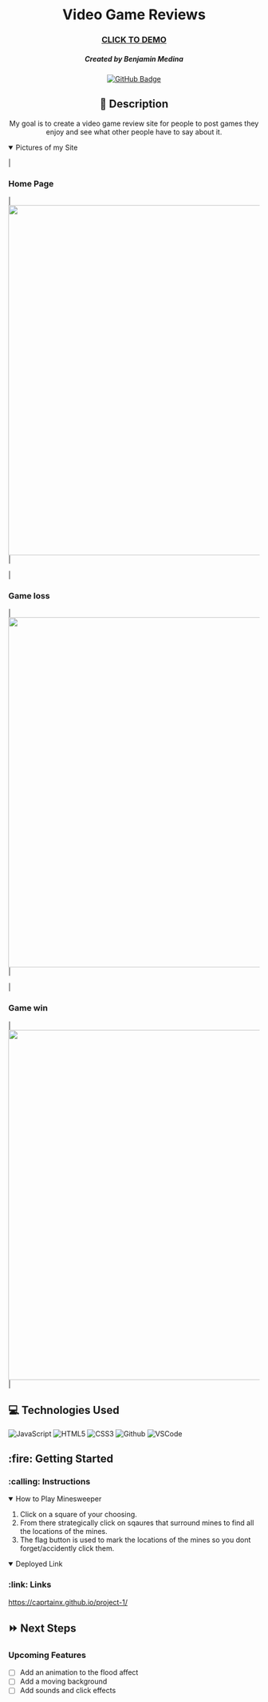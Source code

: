 <div id="description" align="center">

# Video Game Reviews

### [CLICK TO DEMO](https://game-reviews-ben.herokuapp.com/)

##### Created by Benjamin Medina

[![GitHub Badge](https://img.shields.io/badge/-@Caprtainx-junglegreen?style=flat&logo=GitHub&logoColor=black)](https://github.com/Caprtainx)


## :pencil: Description

My goal is to create a video game review site for people to post games they enjoy and see what other people have to say about it.

</div>

<details open>
  <summary>Pictures of my Site</summary>

  | <h3>Home Page</h3> | <img
    src="https://github.com/Caprtainx/project-1/blob/main/game%20pictures/Screen%20Shot%202022-10-13%20at%207.41.29%20AM.png"
    width="700"
  /> |
  
  | <h3>Game loss</h3> | <img
    src="https://github.com/Caprtainx/project-1/blob/main/game%20pictures/Screen%20Shot%202022-10-13%20at%207.41.50%20AM.png"
    width="700"
  /> |
  
  | <h3>Game win</h3> | <img
    src="https://github.com/Caprtainx/project-1/blob/main/game%20pictures/Screen%20Shot%202022-10-13%20at%201.29.03%20PM.png"
    width="700"
  /> |
</details>

## :computer: Technologies Used

![JavaScript](https://img.shields.io/badge/-JavaScript-05122A?style=flat&logo=javascript)
![HTML5](https://img.shields.io/badge/-HTML5-05122A?style=flat&logo=html5)
![CSS3](https://img.shields.io/badge/-CSS-05122A?style=flat&logo=css3)
![Github](https://img.shields.io/badge/-GitHub-05122A?style=flat&logo=github)
![VSCode](https://img.shields.io/badge/-VS_Code-05122A?style=flat&logo=visualstudio)

<h2>:fire: Getting Started</h2>

<h3>:calling: Instructions</h3>
<details open>
  <summary>How to Play Minesweeper</summary>
  <ol>
    <li>
      Click on a square of your choosing.
    </li>
    <li>
      From there strategically click on sqaures that surround mines to find all the locations of the mines.
    </li>
    <li>The flag button is used to mark the locations of the mines so you dont forget/accidently click them.</li>
  </ol>
</details>

<details open>
  <h3>:link: Links</h3>
  <summary>Deployed Link</summary>
  <a href="https://caprtainx.github.io/project-1/">https://caprtainx.github.io/project-1/</a>
</details>

## :fast_forward: Next Steps

### Upcoming Features

- [ ] Add an animation to the flood affect
- [ ] Add a moving background
- [ ] Add sounds and click effects
